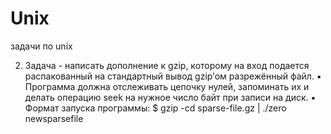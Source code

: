 # Unix
задачи по unix


2. Задача - написать дополнение к gzip, которому на вход подается распакованный на стандартный вывод gzip’ом разрежённый файл.
▪ Программа должна отслеживать цепочку нулей, запоминать их и делать операцию seek на нужное число байт при записи на диск.
▪ Формат запуска программы:
$ gzip -cd sparse-file.gz | ./zero newsparsefile
